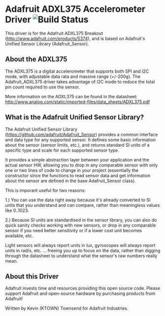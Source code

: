 # Adafruit ADXL375 Accelerometer Driver ![Build Status](https://github.com/adafruit/Adafruit_ADXL375/workflows/Arduino%20Library%20CI/badge.svg)

This driver is for the Adafruit ADXL375 Breakout (http://www.adafruit.com/products/5374), and is based on Adafruit's Unified Sensor Library (Adafruit_Sensor).

## About the ADXL375 ##

The ADXL375 is a digital accelerometer that supports both SPI and I2C mode, with adjustable data rata and massive range (+/-200g).  The Adafruit_ADXL375 driver takes advantage of I2C mode to reduce the total pin count required to use the sensor.

More information on the ADXL375 can be found in the datasheet: http://www.analog.com/static/imported-files/data_sheets/ADXL375.pdf

## What is the Adafruit Unified Sensor Library? ##

The Adafruit Unified Sensor Library (https://github.com/adafruit/Adafruit_Sensor) provides a common interface and data type for any supported sensor.  It defines some basic information about the sensor (sensor limits, etc.), and returns standard SI units of a specific type and scale for each supported sensor type.

It provides a simple abstraction layer between your application and the actual sensor HW, allowing you to drop in any comparable sensor with only one or two lines of code to change in your project (essentially the constructor since the functions to read sensor data and get information about the sensor are defined in the base Adafruit_Sensor class).

This is imporant useful for two reasons:

1.) You can use the data right away because it's already converted to SI units that you understand and can compare, rather than meaningless values like 0..1023.

2.) Because SI units are standardised in the sensor library, you can also do quick sanity checks working with new sensors, or drop in any comparable sensor if you need better sensitivity or if a lower cost unit becomes available, etc.

Light sensors will always report units in lux, gyroscopes will always report units in rad/s, etc. ... freeing you up to focus on the data, rather than digging through the datasheet to understand what the sensor's raw numbers really mean.

## About this Driver ##

Adafruit invests time and resources providing this open source code.  Please support Adafruit and open-source hardware by purchasing products from Adafruit!

Written by Kevin (KTOWN) Townsend for Adafruit Industries.
